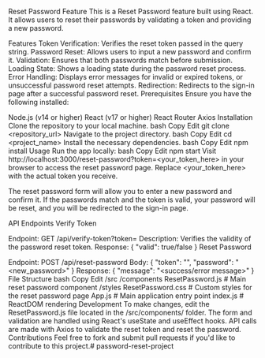 Reset Password Feature
This is a Reset Password feature built using React. It allows users to reset their passwords by validating a token and providing a new password.

Features
Token Verification: Verifies the reset token passed in the query string.
Password Reset: Allows users to input a new password and confirm it.
Validation: Ensures that both passwords match before submission.
Loading State: Shows a loading state during the password reset process.
Error Handling: Displays error messages for invalid or expired tokens, or unsuccessful password reset attempts.
Redirection: Redirects to the sign-in page after a successful password reset.
Prerequisites
Ensure you have the following installed:

Node.js (v14 or higher)
React (v17 or higher)
React Router
Axios
Installation
Clone the repository to your local machine.
bash
Copy
Edit
git clone <repository_url>
Navigate to the project directory.
bash
Copy
Edit
cd <project_name>
Install the necessary dependencies.
bash
Copy
Edit
npm install
Usage
Run the app locally:
bash
Copy
Edit
npm start
Visit http://localhost:3000/reset-password?token=<your_token_here> in your browser to access the reset password page. Replace <your_token_here> with the actual token you receive.

The reset password form will allow you to enter a new password and confirm it. If the passwords match and the token is valid, your password will be reset, and you will be redirected to the sign-in page.

API Endpoints
Verify Token

Endpoint: GET /api/verify-token?token=<token>
Description: Verifies the validity of the password reset token.
Response: { "valid": true/false }
Reset Password

Endpoint: POST /api/reset-password
Body: { "token": "<token>", "password": "<new_password>" }
Response: { "message": "<success/error message>" }
File Structure
bash
Copy
Edit
/src
  /components
    ResetPassword.js        # Main reset password component
  /styles
    ResetPassword.css       # Custom styles for the reset password page
  App.js                     # Main application entry point
  index.js                   # ReactDOM rendering
Development
To make changes, edit the ResetPassword.js file located in the /src/components/ folder.
The form and validation are handled using React's useState and useEffect hooks.
API calls are made with Axios to validate the reset token and reset the password.
Contributions
Feel free to fork and submit pull requests if you'd like to contribute to this project.﻿# password-reset-project

